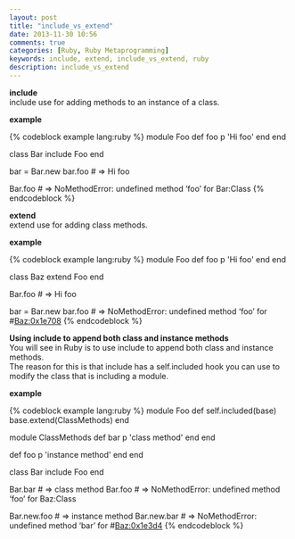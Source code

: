 ```yaml
---
layout: post
title: "include_vs_extend"
date: 2013-11-30 10:56
comments: true
categories: [Ruby, Ruby Metaprogramming]
keywords: include, extend, include_vs_extend, ruby
description: include_vs_extend
---
```


<!-- **Content start here** -->
<p>
  <strong>include</strong><br/>
  include use for adding methods to an instance of a class.
</p>

<p>
  <strong>example</strong><br/>
</p>
{% codeblock example lang:ruby %}
module Foo
  def foo
    p 'Hi foo'
  end
end

class Bar
  include Foo
end

bar = Bar.new
bar.foo # => Hi foo

Bar.foo # => NoMethodError: undefined method ‘foo’ for Bar:Class
{% endcodeblock %}

<p>
  <strong>extend</strong><br/>
  extend use for adding class methods.
</p>

<p>
  <strong>example</strong><br/>
</p>
{% codeblock example lang:ruby %}
module Foo
  def foo
    p 'Hi foo'
  end
end

class Baz
  extend Foo
end

Bar.foo # => Hi foo

bar = Bar.new
bar.foo # => NoMethodError: undefined method ‘foo’ for #<Baz:0x1e708>
{% endcodeblock %}

<p>
  <strong>Using include to append both class and instance methods</strong><br/>
  You will see in Ruby is to use include to append both class and instance methods.<br/>
  The reason for this is that include has a self.included hook you can use to modify 
  the class that is including a module.
</p>

<p>
  <strong>example</strong><br/>
</p>
{% codeblock example lang:ruby %}
module Foo
  def self.included(base)
    base.extend(ClassMethods)
  end
  
  module ClassMethods
    def bar
      p 'class method'
    end
  end
  
  def foo
    p 'instance method'
  end
end

class Bar
  include Foo
end

Bar.bar # => class method
Bar.foo # => NoMethodError: undefined method ‘foo’ for Baz:Class

Bar.new.foo # => instance method
Bar.new.bar # => NoMethodError: undefined method ‘bar’ for #<Baz:0x1e3d4>
{% endcodeblock %}

